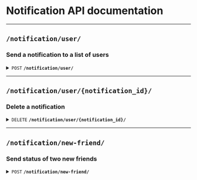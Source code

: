 # Notification API documentation

--------------------------------------------------------------------------------

## `/notification/user/`

### Send a notification to a list of users

<details>
 <summary><code>POST</code> <code><b>/notification/user/</b></code></summary>

### Request

#### Body

> | name                     | type      | description        | requirement |
> |--------------------------|-----------|--------------------|-------------|
> | `title`                  | String    | Notification title | Required    |
> | `type`                   | String    | Notification type  | Required    |
> | `user_list`              | list[int] | User ids           | Required    |
> | `data`                   | string    | Notification data  | Optional    |

[Allowed types (see `ALLOWED_USER_TYPES` variable)](../src/notification/settings.py)

### Response

#### Status code

> | status code | content-type       | response                             |
> |-------------|--------------------|--------------------------------------|
> | `201`       | `application/json` | {"message": "Notification created"}  |
> | `400`       | `application/json` | {"errors": [...]}                    |
> | `500`       | `application/json` | {"errors": [...]}                    |

</details>

--------------------------------------------------------------------------------

## `/notification/user/{notification_id}/`

### Delete a notification

<details>
 <summary><code>DELETE</code> <code><b>/notification/user/{notification_id}/</b></code></summary>

### Request

#### Body

None

### Response

#### Status code

> | status code | content-type       | response                            |
> |-------------|--------------------|-------------------------------------|
> | `201`       | `application/json` | {"message": "Notification deleted"} |
> | `400`       | `application/json` | {"errors": [...]}                   |
> | `500`       | `application/json` | {"errors": [...]}                   |

</details>

--------------------------------------------------------------------------------

## `/notification/new-friend/`

### Send status of two new friends

<details>
 <summary><code>POST</code> <code><b>/notification/new-friend/</b></code></summary>

### Request

#### Headers

> | name             | type   | description   | requirement |
> |------------------|--------|---------------|-------------|
> | `Authorization`  | String | Service token | Required    |

#### Body

> | name               | type        | description          | requirement |
> |--------------------|-------------|----------------------|-------------|
> | `new_relationship` | `list[int]` | New friends' user_id | Required    |

### Response

#### Status code

> | status code | content-type       | response                         |
> |-------------|--------------------|----------------------------------|
> | `201`       | `application/json` | {"message": "Notification sent"} |
> | `400`       | `application/json` | {"errors": [...]}                |
> | `500`       | `application/json` | {"errors": [...]}                |

</details>
